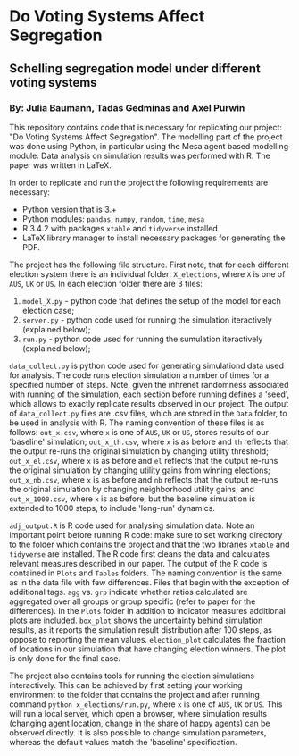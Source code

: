 # Do Voting Systems Affect Segregation
## Schelling segregation model under different voting systems
### By: Julia Baumann, Tadas Gedminas and Axel Purwin

This repository contains code that is necessary for replicating our project: "Do Voting Systems Affect Segregation". The modelling part of the project was done using Python, in particular using the Mesa agent based modelling module. Data analysis on simulation results was performed with R. The paper was written in LaTeX.

In order to replicate and run the project the following requirements are necessary:

 * Python version that is 3.+
 * Python modules: `pandas`, `numpy`, `random`, `time`, `mesa`
 * R 3.4.2 with packages `xtable` and `tidyverse` installed
 * LaTeX library manager to install necessary packages for generating the PDF.
 
The project has the following file structure. First note, that for each different election system there is an individual folder: `X_elections`, where `X` is one of `AUS`, `UK` or `US`. In each election folder there are 3 files:

1) `model_X.py` - python code that defines the setup of the model for each election case;
2) `server.py` - python code used for running the simulation iteractively (explained below);
3) `run.py` - python code used for running the sumulation iteractively (explained below);

`data_collect.py` is python code used for generating simulationd data used for analysis. The code runs election simulation a number of times for a specified number of steps. Note, given the inhrenet randomness associated with running of the simulation, each section before running defines a 'seed', which allows to exactly replicate results observed in our project. The output of `data_collect.py` files are .csv files, which are stored in the `Data` folder, to be used in analysis with R. The naming convention of these files is as follows: `out_x.csv`, where `x` is one of `AUS`, `UK` or `US`, stores results of our 'baseline' simulation; `out_x_th.csv`, where `x` is as before and `th` reflects that the output re-runs the original simulation by changing utility threshold; `out_x_el.csv`, where `x` is as before and `el` reflects that the output re-runs the original simulation by changing utility gains from winning elections; `out_x_nb.csv`, where `x` is as before and `nb` reflects that the output re-runs the original simulation by changing neighborhood utility gains; and `out_x_1000.csv`, where `x` is as before, but the baseline simulation is extended to 1000 steps, to include 'long-run' dynamics.

`adj_output.R` is R code used for analysing simulation data. Note an important point before running R code: make sure to set working directory to the folder which contains the project and that the two libraries `xtable` and `tidyverse` are installed. The R code first cleans the data and calculates relevant measures described in our paper. The output of the R code is contained in `Plots` and `Tables` folders. The naming convention is the same as in the data file with few differences. Files that begin with the exception of additional tags. `agg` vs. `grp` indicate whether ratios calculated are aggregated over all groups or group specific (refer to paper for the differences). In the `Plots` folder in addition to indicator measures additional plots are included. `box_plot` shows the uncertainty behind simulation results, as it reports the simulation result distribution after 100 steps, as oppose to reporting the mean values. `election_plot` calculates the fraction of locations in our simulation that have changing election winners. The plot is only done for the final case.

The project also contains tools for running the election simulations interactively. This can be achieved by first setting your working environment to the folder that contains the project and after running command `python x_elections/run.py`, where `x` is one of `AUS`, `UK` or `US`. This will run a local server, which open a browser, where simulation results (changing agent location, change in the share of happy agents) can be observed directly. It is also possible to change simulation parameters, whereas the default values match the 'baseline' specification. 
